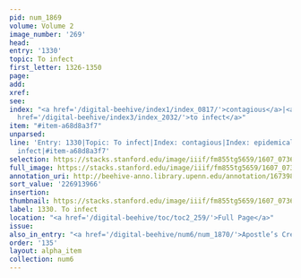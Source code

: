 ```yaml
---
pid: num_1869
volume: Volume 2
image_number: '269'
head:
entry: '1330'
topic: To infect
first_letter: 1326-1350
page:
add:
xref:
see:
index: "<a href='/digital-beehive/index1/index_0817/'>contagious</a>|<a href='/digital-beehive/index2/index_1280/'>epidemical</a>|<a
  href='/digital-beehive/index3/index_2032/'>to infect</a>"
item: "#item-a68d8a3f7"
unparsed:
line: 'Entry: 1330|Topic: To infect|Index: contagious|Index: epidemical|Index: to
  infect|#item-a68d8a3f7'
selection: https://stacks.stanford.edu/image/iiif/fm855tg5659/1607_0736/471,3966,2803,291/full/0/default.jpg
full_image: https://stacks.stanford.edu/image/iiif/fm855tg5659/1607_0736/full/full/0/default.jpg
annotation_uri: http://beehive-anno.library.upenn.edu/annotation/1673984317017
sort_value: '226913966'
insertion:
thumbnail: https://stacks.stanford.edu/image/iiif/fm855tg5659/1607_0736/471,3966,600,180/250,/0/default.jpg
label: 1330. To infect
location: "<a href='/digital-beehive/toc/toc2_259/'>Full Page</a>"
issue:
also_in_entry: "<a href='/digital-beehive/num6/num_1870/'>Apostle’s Creed</a>"
order: '135'
layout: alpha_item
collection: num6
---
```

